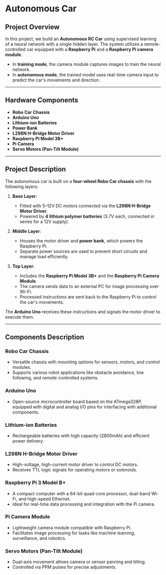 # Autonomous Car

## Project Overview
In this project, we build an **Autonomous RC Car** using supervised learning of a neural network with a single hidden layer. The system utilizes a remote-controlled car equipped with a **Raspberry Pi** and a **Raspberry Pi camera module**.

- In **training mode**, the camera module captures images to train the neural network.  
- In **autonomous mode**, the trained model uses real-time camera input to predict the car's movements and direction.

---

## Hardware Components
- **Robo Car Chassis**
- **Arduino Uno**
- **Lithium-ion Batteries**
- **Power Bank**
- **L298N H-Bridge Motor Driver**
- **Raspberry Pi Model 3B+**
- **Pi Camera**
- **Servo Motors (Pan-Tilt Module)**

---

## Project Description
The autonomous car is built on a **four-wheel Robo Car chassis** with the following layers:

1. **Base Layer**:  
   - Fitted with 5–12V DC motors connected via the **L298N H-Bridge Motor Driver**.  
   - Powered by **4 lithium polymer batteries** (3.7V each, connected in series for a 12V supply).  

2. **Middle Layer**:  
   - Houses the motor driver and **power bank**, which powers the Raspberry Pi.  
   - Separate power sources are used to prevent short circuits and manage load efficiently.

3. **Top Layer**:  
   - Includes the **Raspberry Pi Model 3B+** and the **Raspberry Pi Camera Module**.  
   - The camera sends data to an external PC for image processing over Wi-Fi.  
   - Processed instructions are sent back to the Raspberry Pi to control the car's movements.  

The **Arduino Uno** receives these instructions and signals the motor driver to execute them.

---

## Components Description
### Robo Car Chassis
- Versatile chassis with mounting options for sensors, motors, and control modules.  
- Supports various robot applications like obstacle avoidance, line following, and remote-controlled systems.

### Arduino Uno
- Open-source microcontroller board based on the ATmega328P, equipped with digital and analog I/O pins for interfacing with additional components.

### Lithium-ion Batteries
- Rechargeable batteries with high capacity (2800mAh) and efficient power delivery.

### L298N H-Bridge Motor Driver
- High-voltage, high-current motor driver to control DC motors.  
- Receives TTL logic signals for operating motors or solenoids.

### Raspberry Pi 3 Model B+
- A compact computer with a 64-bit quad-core processor, dual-band Wi-Fi, and high-speed Ethernet.  
- Ideal for real-time data processing and integration with the Pi camera.

### Pi Camera Module
- Lightweight camera module compatible with Raspberry Pi.  
- Facilitates image processing for tasks like machine learning, surveillance, and robotics.

### Servo Motors (Pan-Tilt Module)
- Dual-axis movement allows camera or sensor panning and tilting.  
- Controlled via PPM pulses for precise adjustments.
